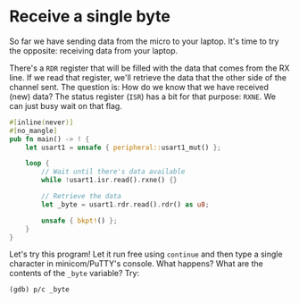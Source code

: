 # Receive a single byte

So far we have sending data from the micro to your laptop. It's time to try the
opposite: receiving data from your laptop.

There's a `RDR` register that will be filled with the data that comes from the
RX line. If we read that register, we'll retrieve the data that the other side
of the channel sent. The question is: How do we know that we have received (new)
data? The status register (`ISR`) has a bit for that purpose: `RXNE`. We can
just busy wait on that flag.

``` rust
#[inline(never)]
#[no_mangle]
pub fn main() -> ! {
    let usart1 = unsafe { peripheral::usart1_mut() };

    loop {
        // Wait until there's data available
        while !usart1.isr.read().rxne() {}

        // Retrieve the data
        let _byte = usart1.rdr.read().rdr() as u8;

        unsafe { bkpt!() };
    }
}
```

Let's try this program! Let it run free using `continue` and then type a single
character in minicom/PuTTY's console. What happens? What are the contents of the
`_byte` variable? Try:

```
(gdb) p/c _byte
```
